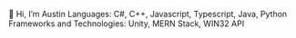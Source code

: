 👋 Hi, I’m Austin
Languages: C#, C++, Javascript, Typescript, Java, Python
Frameworks and Technologies: Unity, MERN Stack, WIN32 API

